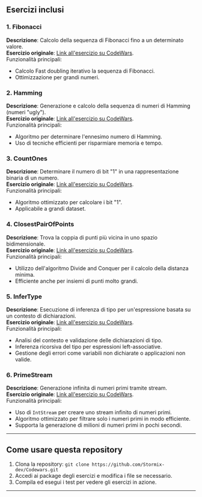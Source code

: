 ## **Esercizi inclusi**   

### 1. Fibonacci  
**Descrizione**: Calcolo della sequenza di Fibonacci fino a un determinato valore.  
**Esercizio originale**: [Link all'esercizio su CodeWars](https://www.codewars.com/kata/53d40c1e2f13e331fc000c26/).  
Funzionalità principali:  
- Calcolo Fast doubling iterativo la sequenza di Fibonacci.  
- Ottimizzazione per grandi numeri.  


### 2. Hamming  
**Descrizione**: Generazione e calcolo della sequenza di numeri di Hamming (numeri "ugly").  
**Esercizio originale**: [Link all'esercizio su CodeWars](https://www.codewars.com/kata/526d84b98f428f14a60008da/).  
Funzionalità principali:  
- Algoritmo per determinare l'ennesimo numero di Hamming.  
- Uso di tecniche efficienti per risparmiare memoria e tempo.  


### 3. CountOnes  
**Descrizione**: Determinare il numero di bit "1" in una rappresentazione binaria di un numero.  
**Esercizio originale**: [Link all'esercizio su CodeWars](https://www.codewars.com/kata/596d34df24a04ee1e3000a25).  
Funzionalità principali:  
- Algoritmo ottimizzato per calcolare i bit "1".  
- Applicabile a grandi dataset.


### 4. ClosestPairOfPoints  
**Descrizione**: Trova la coppia di punti più vicina in uno spazio bidimensionale.  
**Esercizio originale**: [Link all'esercizio su CodeWars](https://www.codewars.com/kata/5376b901424ed4f8c20002b7).  
Funzionalità principali:  
- Utilizzo dell'algoritmo Divide and Conquer per il calcolo della distanza minima.  
- Efficiente anche per insiemi di punti molto grandi.


### 5. InferType  
**Descrizione**: Esecuzione di inferenza di tipo per un'espressione basata su un contesto di dichiarazioni.  
**Esercizio originale**: [Link all'esercizio su CodeWars](https://www.codewars.com/kata/62975e268073fd002780cb0d).  
Funzionalità principali:  
- Analisi del contesto e validazione delle dichiarazioni di tipo.
- Inferenza ricorsiva del tipo per espressioni left-associative.
- Gestione degli errori come variabili non dichiarate o applicazioni non valide.  


### 6. PrimeStream  
**Descrizione**: Generazione infinita di numeri primi tramite stream.  
**Esercizio originale**: [Link all'esercizio su CodeWars](https://www.codewars.com/kata/5519a584a73e70fa570005f5).  
Funzionalità principali:  
- Uso di `IntStream` per creare uno stream infinito di numeri primi.
- Algoritmo ottimizzato per filtrare solo i numeri primi in modo efficiente.
- Supporta la generazione di milioni di numeri primi in pochi secondi.


---  

## **Come usare questa repository** 
1. Clona la repository: `git clone https://github.com/Stormix-dev/Codewars.git`
2. Accedi ai package degli esercizi e modifica i file se necessario.
3. Compila ed esegui i test per vedere gli esercizi in azione.

---
